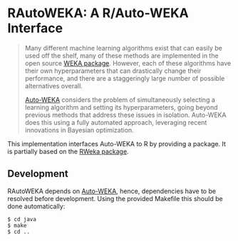 # RAutoWEKA: A R/Auto-WEKA Interface

> Many different machine learning algorithms exist that can easily be used off the shelf, many of these methods are implemented in the open source [WEKA package](http://www.cs.waikato.ac.nz/ml/weka/). However, each of these algorithms have their own hyperparameters that can drastically change their performance, and there are a staggeringly large number of possible alternatives overall.
> 
> [Auto-WEKA](https://www.cs.ubc.ca/labs/beta/Projects/autoweka/) considers the problem of simultaneously selecting a learning algorithm and setting its hyperparameters, going beyond previous methods that address these issues in isolation. Auto-WEKA does this using a fully automated approach, leveraging recent innovations in Bayesian optimization.

This implementation interfaces Auto-WEKA to R by providing a package. It is partially based on the [RWeka package](https://cran.r-project.org/package=RWeka).

## Development

RAutoWEKA depends on [Auto-WEKA](https://www.cs.ubc.ca/labs/beta/Projects/autoweka/), hence, dependencies have to be resolved before development. Using the provided Makefile this should be done automatically:

```console
$ cd java
$ make
$ cd ..
```
